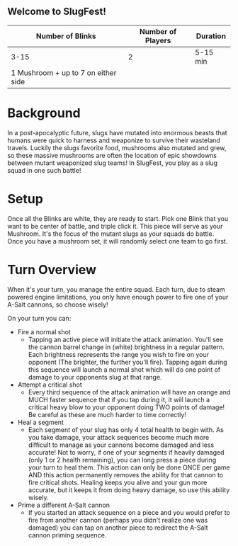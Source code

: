 ## Welcome to SlugFest!

Number of Blinks | Number of Players | Duration 
------------ | ------------- | -------------
3-15  | 2 | 5-15 min
1 Mushroom + up to 7 on either side| 


# Background
In a post-apocalyptic future, slugs have mutated into enormous beasts that humans were quick to harness and weaponize to survive their wasteland travels. Luckily the slugs favorite food, mushrooms also mutated and grew, so these massive mushrooms are often the location of epic showdowns between mutant weaponized slug teams! In SlugFest, you play as a slug squad in one such battle! 

# Setup
Once all the Blinks are white, they are ready to start. Pick one Blink that you want to be center of battle, and triple click it. This piece will serve as your Mushroom. It's the focus of the mutant slugs as your squads do battle. Once you have a mushroom set, it will randomly select one team to go first. 

# Turn Overview
When it's your turn, you manage the entire squad. Each turn, due to steam powered engine limitations, you only have enough power to fire one of your A-Salt cannons, so choose wisely!

  On your turn you can:
  * Fire a normal shot
    * Tapping an active piece will initiate the attack animation. You'll see the cannon barrel change in (white) brightness in a regular pattern. Each brightness represents the range you wish to fire on your opponent (The brighter, the further you'll fire). Tapping again during this sequence will launch a  normal shot which will do one point of damage to your opponents slug at that range. 
  * Attempt a critical shot
    * Every third sequence of the attack animation will have an orange and MUCH faster sequence that if you tap during it, it will launch a critical heavy blow to your opponent doing TWO points of damage! Be careful as these are much harder to time correctly!
  * Heal a segment
    * Each segment of your slug has only 4 total health to begin with. As you take damage, your attack sequences become much more difficult to manage as your cannons become damaged and less accurate! Not to worry, if one of your segments if heavily damaged (only 1 or 2 health remaining), you can long press a piece during your turn to heal them. This action can only be done ONCE per game AND this action permanently removes the ability for that cannon to fire critical shots. Healing keeps you alive and your gun more accurate, but it keeps it from doing heavy damage, so use this ability wisely.
  * Prime a different A-Salt cannon
    * If you started an attack sequence on a piece and you would prefer to fire from another cannon (perhaps you didn't realize one was damaged) you can tap on another piece to  redirect the A-Salt cannon priming sequence.
